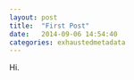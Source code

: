 ```yaml
---
layout: post
title:  "First Post"
date:   2014-09-06 14:54:40
categories: exhaustedmetadata
---
```

Hi.
